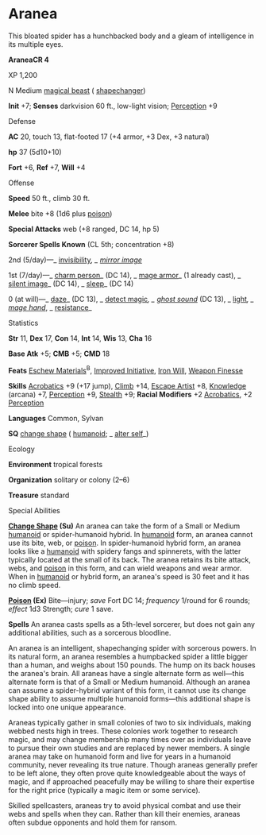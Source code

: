 # Aranea

This bloated spider has a hunchbacked body and a gleam of intelligence in its multiple eyes.

**AraneaCR 4**

XP 1,200

N Medium [magical beast](/pathfinderRPG/prd/monsters/creatureTypes.html#_magical-beast) ( [shapechanger](/pathfinderRPG/prd/monsters/creatureTypes.html#_shapechanger-subtype))

**Init** +7; **Senses** darkvision 60 ft., low-light vision; [Perception](/pathfinderRPG/prd/additionalMonsters/../skills/perception.html#_perception) +9

Defense

**AC** 20, touch 13, flat-footed 17 (+4 armor, +3 Dex, +3 natural)

**hp** 37 (5d10+10)

**Fort** +6, **Ref** +7, **Will** +4

Offense

**Speed** 50 ft., climb 30 ft.

**Melee** bite +8 (1d6 plus [poison](/pathfinderRPG/prd/monsters/universalMonsterRules.html#_poison-(ex-or-su)))

**Special Attacks** web (+8 ranged, DC 14, hp 5)

**Sorcerer Spells Known** (CL 5th; concentration +8)

2nd (5/day)—_ [invisibility](/pathfinderRPG/prd/additionalMonsters/../spells/invisibility.html#_invisibility)_, _ [mirror image](/pathfinderRPG/prd/additionalMonsters/../spells/mirrorImage.html#_mirror-image)_

1st (7/day)—_ [charm person](/pathfinderRPG/prd/additionalMonsters/../spells/charmPerson.html#_charm-person)_ (DC 14), _ [mage armor](/pathfinderRPG/prd/additionalMonsters/../spells/mageArmor.html#_mage-armor)_ (1 already cast), _ [silent image](/pathfinderRPG/prd/additionalMonsters/../spells/silentImage.html#_silent-image)_ (DC 14), _ [sleep](/pathfinderRPG/prd/additionalMonsters/../spells/sleep.html#_sleep)_ (DC 14)

0 (at will)—_ [daze](/pathfinderRPG/prd/additionalMonsters/../spells/daze.html#_daze)_ (DC 13), _ [detect magic](/pathfinderRPG/prd/additionalMonsters/../spells/detectMagic.html#_detect-magic)_, _ [ghost sound](/pathfinderRPG/prd/additionalMonsters/../spells/ghostSound.html#_ghost-sound)_ (DC 13), _ [light](/pathfinderRPG/prd/additionalMonsters/../spells/light.html#_light)_, _ [mage hand](/pathfinderRPG/prd/additionalMonsters/../spells/mageHand.html#_mage-hand)_, _ [resistance](/pathfinderRPG/prd/additionalMonsters/../spells/resistance.html#_resistance)_

Statistics

**Str** 11, **Dex** 17, **Con** 14, **Int** 14, **Wis** 13, **Cha** 16

**Base Atk** +5; **CMB** +5; **CMD** 18

**Feats** [Eschew Materials](/pathfinderRPG/prd/additionalMonsters/../feats.html#_eschew-materials)<sup>B</sup>, [Improved Initiative](/pathfinderRPG/prd/additionalMonsters/../feats.html#_improved-initiative), [Iron Will](/pathfinderRPG/prd/additionalMonsters/../feats.html#_iron-will), [Weapon Finesse](/pathfinderRPG/prd/additionalMonsters/../feats.html#_weapon-finesse)

**Skills** [Acrobatics](/pathfinderRPG/prd/additionalMonsters/../skills/acrobatics.html#_acrobatics) +9 (+17 jump), [Climb](/pathfinderRPG/prd/additionalMonsters/../skills/climb.html#_climb) +14, [Escape Artist](/pathfinderRPG/prd/additionalMonsters/../skills/escapeArtist.html#_escape-artist) +8, [Knowledge](/pathfinderRPG/prd/additionalMonsters/../skills/knowledge.html#_knowledge) (arcana) +7, [Perception](/pathfinderRPG/prd/additionalMonsters/../skills/perception.html#_perception) +9, [Stealth](/pathfinderRPG/prd/additionalMonsters/../skills/stealth.html#_stealth) +9; **Racial Modifiers** +2 [Acrobatics](/pathfinderRPG/prd/additionalMonsters/../skills/acrobatics.html#_acrobatics), +2 [Perception](/pathfinderRPG/prd/additionalMonsters/../skills/perception.html#_perception)

**Languages** Common, Sylvan

**SQ** [change shape](/pathfinderRPG/prd/monsters/universalMonsterRules.html#_change-shape) ( [humanoid](/pathfinderRPG/prd/monsters/creatureTypes.html#_humanoid); _ [alter self](/pathfinderRPG/prd/additionalMonsters/../spells/alterSelf.html#_alter-self)_)

Ecology

**Environment** tropical forests

**Organization** solitary or colony (2–6)

**Treasure** standard

Special Abilities

**[Change Shape](/pathfinderRPG/prd/monsters/universalMonsterRules.html#_change-shape) (Su)** An aranea can take the form of a Small or Medium [humanoid](/pathfinderRPG/prd/monsters/creatureTypes.html#_humanoid) or spider-humanoid hybrid. In [humanoid](/pathfinderRPG/prd/monsters/creatureTypes.html#_humanoid) form, an aranea cannot use its bite, web, or [poison](/pathfinderRPG/prd/monsters/universalMonsterRules.html#_poison-(ex-or-su)). In spider-humanoid hybrid form, an aranea looks like a [humanoid](/pathfinderRPG/prd/monsters/creatureTypes.html#_humanoid) with spidery fangs and spinnerets, with the latter typically located at the small of its back. The aranea retains its bite attack, webs, and [poison](/pathfinderRPG/prd/monsters/universalMonsterRules.html#_poison-(ex-or-su)) in this form, and can wield weapons and wear armor. When in [humanoid](/pathfinderRPG/prd/monsters/creatureTypes.html#_humanoid) or hybrid form, an aranea's speed is 30 feet and it has no climb speed.

**[Poison](/pathfinderRPG/prd/monsters/universalMonsterRules.html#_poison-(ex-or-su)) (Ex)** Bite—injury; _save_ Fort DC 14; _frequency_ 1/round for 6 rounds; _effect_ 1d3 Strength; _cure_ 1 save.

**Spells** An aranea casts spells as a 5th-level sorcerer, but does not gain any additional abilities, such as a sorcerous bloodline.

An aranea is an intelligent, shapechanging spider with sorcerous powers. In its natural form, an aranea resembles a humpbacked spider a little bigger than a human, and weighs about 150 pounds. The hump on its back houses the aranea's brain. All araneas have a single alternate form as well—this alternate form is that of a Small or Medium humanoid. Although an aranea can assume a spider-hybrid variant of this form, it cannot use its change shape ability to assume multiple humanoid forms—this additional shape is locked into one unique appearance.

Araneas typically gather in small colonies of two to six individuals, making webbed nests high in trees. These colonies work together to research magic, and may change membership many times over as individuals leave to pursue their own studies and are replaced by newer members. A single aranea may take on humanoid form and live for years in a humanoid community, never revealing its true nature. Though araneas generally prefer to be left alone, they often prove quite knowledgeable about the ways of magic, and if approached peacefully may be willing to share their expertise for the right price (typically a magic item or some service).

Skilled spellcasters, araneas try to avoid physical combat and use their webs and spells when they can. Rather than kill their enemies, araneas often subdue opponents and hold them for ransom.

